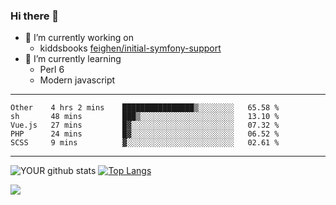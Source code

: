 ### Hi there 👋

- 🔭 I’m currently working on
  - kiddsbooks [feighen/initial-symfony-support](https://github.com/noondaysun/kiddsbooks.com/tree/feighen/initial-symfony-support)
- 🌱 I’m currently learning
  - Perl 6
  - Modern javascript

---
<!--START_SECTION:waka-->
```text
Other    4 hrs 2 mins    ████████████████▒░░░░░░░░   65.58 % 
sh       48 mins         ███▒░░░░░░░░░░░░░░░░░░░░░   13.10 % 
Vue.js   27 mins         █▓░░░░░░░░░░░░░░░░░░░░░░░   07.32 % 
PHP      24 mins         █▓░░░░░░░░░░░░░░░░░░░░░░░   06.52 % 
SCSS     9 mins          ▓░░░░░░░░░░░░░░░░░░░░░░░░   02.61 % 
```
<!--END_SECTION:waka-->
---
![YOUR github stats](https://github-readme-stats.vercel.app/api?username=noondaysun&show_icons=true&theme=onedark) [![Top Langs](https://github-readme-stats.vercel.app/api/top-langs/?username=noondaysun&layout=compact&theme=onedark)](https://github.com/anuraghazra/github-readme-stats)

[<img src="https://img.shields.io/badge/linkedin-%230077B5.svg?&style=for-the-badge&logo=linkedin&logoColor=white" />](https://www.linkedin.com/in/feighen-oosterbroek-9630a514a/)

<!--
**noondaysun/noondaysun** is a ✨ _special_ ✨ repository because its `README.md` (this file) appears on your GitHub profile.

Here are some ideas to get you started:

- 🔭 I’m currently working on ...
- 🌱 I’m currently learning ...
- 👯 I’m looking to collaborate on ...
- 🤔 I’m looking for help with ...
- 💬 Ask me about ...
- 📫 How to reach me: ...
- 😄 Pronouns: ...
- ⚡ Fun fact: ...
-->
